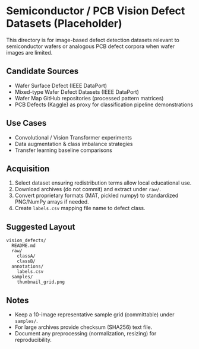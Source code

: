 # Semiconductor / PCB Vision Defect Datasets (Placeholder)

This directory is for image-based defect detection datasets relevant to semiconductor wafers or analogous PCB defect corpora when wafer images are limited.

## Candidate Sources

- Wafer Surface Defect (IEEE DataPort)
- Mixed-type Wafer Defect Datasets (IEEE DataPort)
- Wafer Map GitHub repositories (processed pattern matrices)
- PCB Defects (Kaggle) as proxy for classification pipeline demonstrations

## Use Cases

- Convolutional / Vision Transformer experiments
- Data augmentation & class imbalance strategies
- Transfer learning baseline comparisons

## Acquisition

1. Select dataset ensuring redistribution terms allow local educational use.
2. Download archives (do not commit) and extract under `raw/`.
3. Convert proprietary formats (MAT, pickled numpy) to standardized PNG/NumPy arrays if needed.
4. Create `labels.csv` mapping file name to defect class.

## Suggested Layout

```text
vision_defects/
  README.md
  raw/
    classA/
    classB/
  annotations/
    labels.csv
  samples/
    thumbnail_grid.png
```

## Notes

- Keep a 10-image representative sample grid (committable) under `samples/`.
- For large archives provide checksum (SHA256) text file.
- Document any preprocessing (normalization, resizing) for reproducibility.
